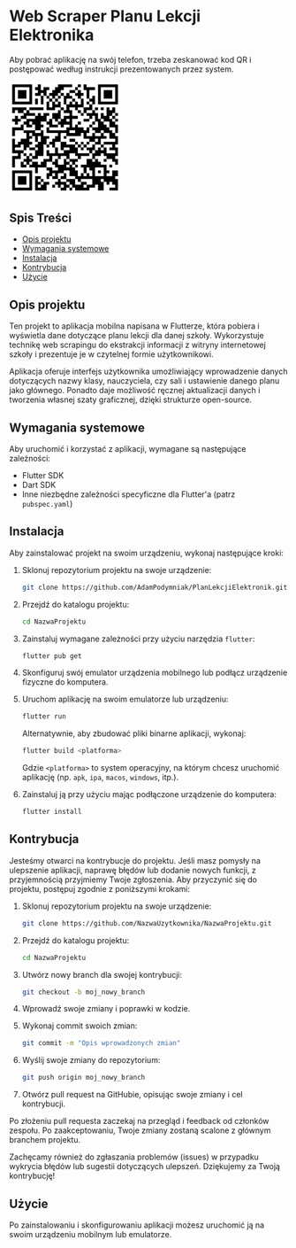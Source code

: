 # Web Scraper Planu Lekcji Elektronika

Aby pobrać aplikację na swój telefon, trzeba zeskanować kod QR i postępować według instrukcji prezentowanych przez system.

<img src="/assets/qrcode.png" width="40%" height="40%" />

## Spis Treści

- [Opis projektu](#opis-projektu)
- [Wymagania systemowe](#wymagania-systemowe)
- [Instalacja](#instalacja)
- [Kontrybucja](#kontrybucja)
- [Użycie](#użycie)

## Opis projektu

Ten projekt to aplikacja mobilna napisana w Flutterze, która pobiera i wyświetla dane dotyczące planu lekcji dla danej szkoły. Wykorzystuje technikę web scrapingu do ekstrakcji informacji z witryny internetowej szkoły i prezentuje je w czytelnej formie użytkownikowi.

Aplikacja oferuje interfejs użytkownika umożliwiający wprowadzenie danych dotyczących nazwy klasy, nauczyciela, czy sali i ustawienie danego planu jako głównego. Ponadto daje możliwość ręcznej aktualizacji danych i tworzenia własnej szaty graficznej, dzięki strukturze open-source.

## Wymagania systemowe

Aby uruchomić i korzystać z aplikacji, wymagane są następujące zależności:

- Flutter SDK
- Dart SDK
- Inne niezbędne zależności specyficzne dla Flutter'a (patrz `pubspec.yaml`)

## Instalacja

Aby zainstalować projekt na swoim urządzeniu, wykonaj następujące kroki:

1. Sklonuj repozytorium projektu na swoje urządzenie:

   ```bash
   git clone https://github.com/AdamPodymniak/PlanLekcjiElektronik.git
   ```

2. Przejdź do katalogu projektu:

   ```bash
   cd NazwaProjektu
   ```

3. Zainstaluj wymagane zależności przy użyciu narzędzia `flutter`:

   ```bash
   flutter pub get
   ```

4. Skonfiguruj swój emulator urządzenia mobilnego lub podłącz urządzenie fizyczne do komputera.

5. Uruchom aplikację na swoim emulatorze lub urządzeniu:

   ```bash
   flutter run
   ```

   Alternatywnie, aby zbudować pliki binarne aplikacji, wykonaj:

   ```bash
   flutter build <platforma>
   ```

   Gdzie `<platforma>` to system operacyjny, na którym chcesz uruchomić aplikację (np. `apk`, `ipa`, `macos`, `windows`, itp.).

6. Zainstaluj ją przy użyciu mając podłączone urządzenie do komputera:

   ```bash
   flutter install
   ```

## Kontrybucja

Jesteśmy otwarci na kontrybucje do projektu. Jeśli masz pomysły na ulepszenie aplikacji, naprawę błędów lub dodanie nowych funkcji, z przyjemnością przyjmiemy Twoje zgłoszenia. Aby przyczynić się do projektu, postępuj zgodnie z poniższymi krokami:

1. Sklonuj repozytorium projektu na swoje urządzenie:

   ```bash
   git clone https://github.com/NazwaUzytkownika/NazwaProjektu.git
   ```

2. Przejdź do katalogu projektu:

   ```bash
   cd NazwaProjektu
   ```

3. Utwórz nowy branch dla swojej kontrybucji:

   ```bash
   git checkout -b moj_nowy_branch
   ```

4. Wprowadź swoje zmiany i poprawki w kodzie.

5. Wykonaj commit swoich zmian:

   ```bash
   git commit -m "Opis wprowadzonych zmian"
   ```

6. Wyślij swoje zmiany do repozytorium:

   ```bash
   git push origin moj_nowy_branch
   ```

7. Otwórz pull request na GitHubie, opisując swoje zmiany i cel kontrybucji.

Po złożeniu pull requesta zaczekaj na przegląd i feedback od członków zespołu. Po zaakceptowaniu, Twoje zmiany zostaną scalone z głównym branchem projektu.

Zachęcamy również do zgłaszania problemów (issues) w przypadku wykrycia błędów lub sugestii dotyczących ulepszeń. Dziękujemy za Twoją kontrybucję!

## Użycie

Po zainstalowaniu i skonfigurowaniu aplikacji możesz uruchomić ją na swoim urządzeniu mobilnym lub emulatorze.
